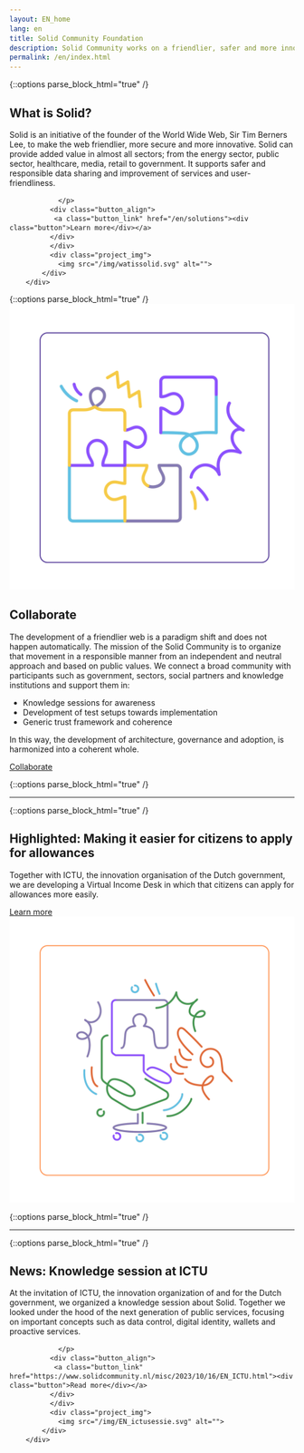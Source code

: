 ```yaml
---
layout: EN_home
lang: en
title: Solid Community Foundation
description: Solid Community works on a friendlier, safer and more innovative web based on public values, in collaboration with governments, sectors and knowledge institutions. Working together as a community creates coherence and harmonization of developments, governance and architecture. We help to build a human-centric society through responsible digitalization, in the Netherlands as well as international contexts in Europe. The movement is started by founder of the world wide web Sir Tim Berners Lee and growing in Europe, and aligns with the European digital strategy of the European Commission.
permalink: /en/index.html
---
```


{::options parse_block_html="true" /}
<div class="wrapperprojects" markdown="0">
            <div class="projectblock">
             <div class="project_text">
              <h2>
What is Solid?
              </h2>
              <p>
Solid is an initiative of the founder of the World Wide Web, Sir Tim Berners Lee, to make the web friendlier, more secure and more innovative.
Solid can provide added value in almost all sectors; from the energy sector, public sector, healthcare, media, retail to government. It supports safer and responsible data sharing and improvement of services and user-friendliness.

                </p>
              <div class="button_align">
               <a class="button_link" href="/en/solutions"><div class="button">Learn more</div></a>
              </div>
              </div>
              <div class="project_img">
                <img src="/img/watissolid.svg" alt="">
            </div>         
        </div>
</div>
{::options parse_block_html="true" /}
<div class="wrapperprojects" markdown="0">
            <div class="projectblock">
             <div class="project_img">
                <img src="/img/samenwerken1.svg" alt="">
            </div> 
 <div class="project_text">
              <h2>
Collaborate
              </h2>
              <p>
The development of a friendlier web is a paradigm shift and does not happen automatically. The mission of the Solid Community is to organize that movement in a responsible manner from an independent and neutral approach and based on public values.
We connect a broad community with participants such as government, sectors, social partners and knowledge institutions and support them in:
<ul>
<li>Knowledge sessions for awareness</li>
<li>Development of test setups towards implementation</li>
<li>Generic trust framework and coherence</li>
</ul>  
In this way, the development of architecture, governance and adoption, is harmonized into a coherent whole.
</p>  
<div class="button_align">
<a class="button_link" href="/en/collaborate.html"><div class="button">Collaborate</div></a>
  </div>      
              </div>         
        </div>
</div>

{::options parse_block_html="true" /}
<hr class="line">

{::options parse_block_html="true" /}
<div class="wrapperprojects" markdown="0">
            <div class="projectblock">
             <div class="project_text">
              <h2>
Highlighted: Making it easier for citizens to apply for allowances
              </h2>
              <p>
Together with ICTU, the innovation organisation of the Dutch government, we are developing a Virtual Income Desk in which that citizens can apply for allowances more easily.
                </p>
              <div class="button_align">
               <a class="button_link" href="en/vil"><div class="button">Learn more</div></a>
              </div>
              </div>
              <div class="project_img">
                <img src="/img/EN_vil.svg" alt="">
            </div>         
        </div>
</div>

{::options parse_block_html="true" /}
<hr class="line">

{::options parse_block_html="true" /}
<div class="wrapperprojects" markdown="0">
            <div class="projectblock">
             <div class="project_text">
              <h2>
News: Knowledge session at ICTU
              </h2>
              <p>
At the invitation of ICTU, the innovation organization of and for the Dutch government, we organized a knowledge session about Solid.
Together we looked under the hood of the next generation of public services, focusing on important concepts such as data control, digital identity, wallets and proactive services.


                </p>
              <div class="button_align">
               <a class="button_link" href="https://www.solidcommunity.nl/misc/2023/10/16/EN_ICTU.html"><div class="button">Read more</div></a>
              </div>
              </div>
              <div class="project_img">
                <img src="/img/EN_ictusessie.svg" alt="">
            </div>         
        </div>
</div>

